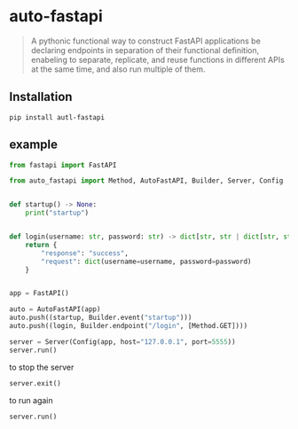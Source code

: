 # auto-fastapi

> A pythonic functional way to construct FastAPI applications be declaring endpoints in separation of their functional definition, enabeling to separate, replicate, and reuse functions in different APIs at the same time, and also run multiple of them.

## Installation
```
pip install autl-fastapi
```

## example

```python
from fastapi import FastAPI

from auto_fastapi import Method, AutoFastAPI, Builder, Server, Config


def startup() -> None:
    print("startup")


def login(username: str, password: str) -> dict[str, str | dict[str, str]]:
    return {
        "response": "success",
        "request": dict(username=username, password=password)
    }


app = FastAPI()

auto = AutoFastAPI(app)
auto.push((startup, Builder.event("startup")))
auto.push((login, Builder.endpoint("/login", [Method.GET])))

server = Server(Config(app, host="127.0.0.1", port=5555))
server.run()
```

to stop the server
```python
server.exit()
```

to run again
```python
server.run()
```